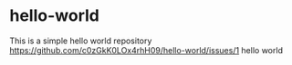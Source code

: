 # hello-world
This is a simple hello world repository
https://github.com/c0zGkK0LOx4rhH09/hello-world/issues/1
hello world
